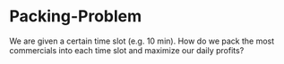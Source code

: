 # Packing-Problem
We are given a certain time slot (e.g. 10 min). 
How do we pack the most commercials into each time slot and maximize our daily profits?
